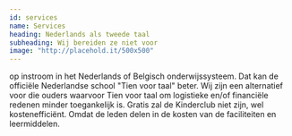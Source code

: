 ```yaml
---
id: services
name: Services
heading: Nederlands als tweede taal
subheading: Wij bereiden ze niet voor
image: "http://placehold.it/500x500"
---
```


op instroom in het Nederlands of Belgisch onderwijssysteem. Dat kan de officiële Nederlandse school "Tien voor taal" beter. Wij zijn een alternatief voor die ouders waarvoor Tien voor taal om logistieke en/of financiële redenen minder toegankelijk is. Gratis zal de Kinderclub niet zijn, wel kostenefficiënt. Omdat de leden delen in de kosten van de faciliteiten en leermiddelen.
